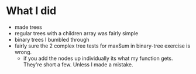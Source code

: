 # What I did
- made trees
- regular trees with a children array was fairly simple
- binary trees I bumbled through
- fairly sure the 2 complex tree tests for maxSum in binary-tree exercise is wrong.
  - if you add the nodes up individually its what my function gets. They're short a few. Unless I made a mistake.